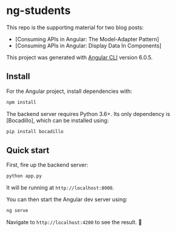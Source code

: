 # ng-students

This repo is the supporting material for two blog posts:

- [Consuming APIs in Angular: The Model-Adapter Pattern]
- [Consuming APIs in Angular: Display Data In Components]

This project was generated with [Angular CLI](https://github.com/angular/angular-cli) version 6.0.5.

## Install

For the Angular project, install dependencies with:

```bash
npm install
```

The backend server requires Python 3.6+. Its only dependency is [Bocadillo], which can be installed using:

```bash
pip install bocadillo
```

## Quick start

First, fire up the backend server:

```bash
python app.py
```

It will be running at `http://localhost:8000`.

You can then start the Angular dev server using:

```bash
ng serve
```

Navigate to `http://localhost:4200` to see the result. 🎊
